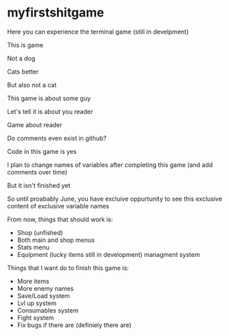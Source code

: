 # myfirstshitgame
Here you can experience the terminal game (still in develpment)

This is game

Not a dog

Cats better

But also not a cat

This game is about some guy

Let's tell it is about you reader

Game about reader

Do comments even exist in github?

Code in this game is yes

I plan to change names of variables after completing this game (and add comments over time)

But it isn't finished yet

So until proabably June, you have excluive oppurtunity to see this exclusive content of exclusive variable names



From now, things that should work is:
- Shop (unfished)
- Both main and shop menus
- Stats menu
- Equipment (lucky items still in development) managment system 

Things that I want do to finish this game is:
- More items
- More enemy names
- Save/Load system
- Lvl up system
- Consumables system
- Fight system
- Fix bugs if there are (definiely there are)
